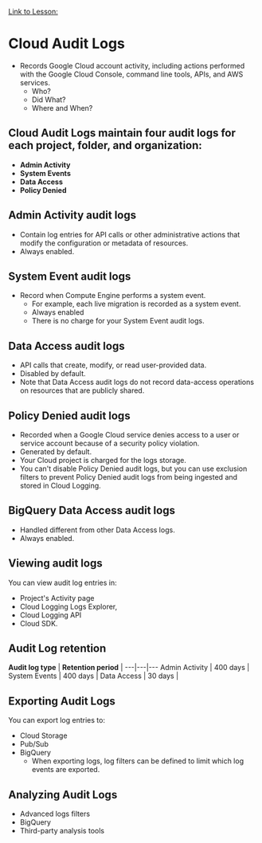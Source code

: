 [Link to Lesson:](https://www.cloudskillsboost.google/paths/15/course_templates/88/video/483875)

# Cloud Audit Logs
- Records Google Cloud account activity, including actions performed with the Google Cloud Console, command line tools, APIs, and AWS services.
    - Who?
    - Did What?
    - Where and When?

## Cloud Audit Logs maintain four audit logs for each project, folder, and organization:
- **Admin Activity**
- **System Events**
- **Data Access**
- **Policy Denied**

## Admin Activity audit logs
- Contain log entries for API calls or other administrative actions that modify the configuration or metadata of resources.
- Always enabled.

## System Event audit logs
- Record when Compute Engine performs a system event.
    - For example, each live migration is recorded as a system event.
    - Always enabled
    - There is no charge for your System Event audit logs.

## Data Access audit logs
- API calls that create, modify, or read user-provided data.
- Disabled by default.
- Note that Data Access audit logs do not record data-access operations on resources that are publicly shared.

## Policy Denied audit logs
-  Recorded when a Google Cloud service denies access to a user or service account because of a security policy violation.
- Generated by default.
- Your Cloud project is charged for the logs storage.
- You can't disable Policy Denied audit logs, but you can use exclusion filters to prevent Policy Denied audit logs from being ingested and stored in Cloud Logging.

## BigQuery Data Access audit logs
- Handled different from other Data Access logs.
- Always enabled.

## Viewing audit logs
You can view audit log entries in:
- Project's Activity page
- Cloud Logging Logs Explorer,
- Cloud Logging API
- Cloud SDK.

## Audit Log retention
**Audit log type** | **Retention period** |
---|---|---
Admin Activity | 400 days |
System Events | 400 days |
Data Access | 30 days |

## Exporting Audit Logs
You can export log entries to:
- Cloud Storage
- Pub/Sub
- BigQuery
    - When exporting logs, log filters can be defined to limit which log events are exported.

## Analyzing Audit Logs
- Advanced logs filters
- BigQuery
- Third-party analysis tools



